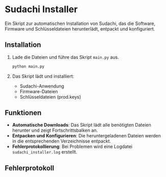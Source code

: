 
# Sudachi Installer

Ein Skript zur automatischen Installation von Sudachi, das die Software, Firmware und Schlüsseldateien herunterlädt, entpackt und konfiguriert.

## Installation

1. Lade die Dateien und führe das Skript `main.py` aus.
   
   ```python
   python main.py
   ```

2. Das Skript lädt und installiert:
   - Sudachi-Anwendung
   - Firmware-Dateien
   - Schlüsseldateien (prod.keys)

## Funktionen

- **Automatische Downloads**: Das Skript lädt alle benötigten Dateien herunter und zeigt Fortschrittsbalken an.
- **Entpacken und Konfigurieren**: Die heruntergeladenen Dateien werden in die entsprechenden Verzeichnisse entpackt.
- **Fehlerprotokollierung**: Bei Problemen wird eine Logdatei `sudachi_installer.log` erstellt.

## Fehlerprotokoll

```

